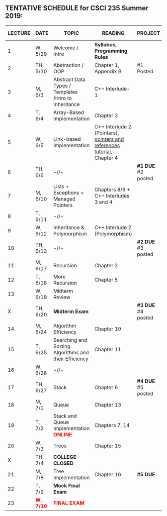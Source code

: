 

## TENTATIVE SCHEDULE for CSCI 235 Summer 2019:

LECTURE | DATE | TOPIC | READING | PROJECT | SLIDES | STUDY QUESTIONS |
------- | ---- | ----- | -------- | --------- | ------- | ------- |
1 | W, 5/29 | Welcome / Intro | **Syllabus, Programming Rules** |  | 
2 | TH,  5/30 | Abstraction / OOP | Chapter 1, Appendix B   |  #1 Posted |
3 | M, 6/3 | Abstract Data Types / Templates /Intro to Inheritance | C++ Interlude-1 | |  |  [ADT_IN_SQ](documents/ADT_InheritanceQ.pdf)
4 | T, 6/4 | Array-Based Implementation | Chapter 3  |  |  | [ArrayBag_SQ](documents/ArrayBag_studyQ.pdf)
5 | W, 6/5 | Link-based Implementation  | C++ Interlude 2 (Pointers), [pointers and references tutorial](http://www.ntu.edu.sg/home/ehchua/programming/cpp/cp4_pointerreference.html),  Chapter 4| |  | [LinkedChain_SQ](documents/LinkedChain_studyQ.pdf)
6 | TH, 6/6 | -//- |  | **#1 DUE** #2 posted |
7 | M, 6/10 | Lists + Exceptions + Managed Pointers| Chapters 8/9 + C++ Interludes 3 and 4 |  | | [List_SQ](documents/List_studyQ.pdf)
8 | T, 6/11 | -//-|  |    | 
9 | W, 6/12 | Inheritance  & Polymorphism  | C++ Interlude 2 (Polymorphism) | |  | [Polymorphism_SQ](documents/Polymorphism_studyQ.pdf)
10 | TH, 6/13 | -//-  |  | **#2 DUE** #3 posted | |
11 | M, 6/17 | Recursion | Chapter 2 | | |  [Recursion_SQ](documents/Recursion_studyQ.pdf)
12 | T, 6/18 | More Recursion | Chapter 5 | |  
13 | W, 6/19 | Midterm Review| |  | 
X | TH, 6/20 |**Midterm Exam**  |  | **#3 DUE** #4 posted |  |  | 
14 | M, 6/24| Algorithm Efficiency | Chapter 10 | | |[AlgoEfficiency_SQ](documents/AlgoEff_studyQ.pdf)
15 | T, 6/25 | Searching and Sorting Algorithms and their Efficiency  | Chapter 11 | | |[Sorting_SQ](documents/Sorting_studyQ.pdf)
16 | W, 6/26 |-//- | | 
17| TH, 6/27 | Stack | Chapter 6 | **#4 DUE** #5 posted |  | [Stack_SQ](documents/Stack_studyQ.pdf)
18 | M, 7/1 |Queue| Chapter 13  |  |  | [Queue_SQ](documents/Queue_studyQ.pdf)
19 | T, 7/2 | Stack and Queue Implementation <b><span style="color:red"> ONLINE</span></b> | Chapters 7, 14 |  | 
20 | W, 7/3 |  Trees | Chapter 15 | | 
X | TH, 7/4 | **COLLEGE CLOSED** |
21 | M, 7/8 |  Tree Implementation | Chapter 16 | **#5 DUE**| | [Tree_SQ](documents/Tree_studyQ.pdf)
22 | T, 7/9 | **Mock Final Exam** |
23 |<b><span style="color:red">  W, 7/10 </span></b> |  <b><span style="color:red"> FINAL EXAM </span></b> | |



